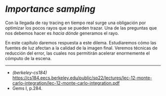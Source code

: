 # *Importance sampling*

Con la llegada de ray tracing en tiempo real surge una obligación por optimizar los pocos rayos que se pueden trazar. Una de las preguntas que nos debemos hacer es *hacia dónde* generamos el rayo.

En este capítulo daremos respuesta a este dilema. Estudiaremos cómo las fuentes de luz afectan a la calidad de la imagen final. Veremos técnicas de reducción del error, las cuales nos permitirán acelerar enormemente el cómputo de la escena.



<hr>

- *(berkeley-cs184)* https://cs184.eecs.berkeley.edu/public/sp22/lectures/lec-12-monte-carlo-integration/lec-12-monte-carlo-integration.pdf
- Gems I, p.284.